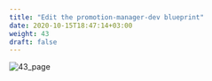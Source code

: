 ```yaml
---
title: "Edit the promotion-manager-dev blueprint​"
date: 2020-10-15T18:47:14+03:00
weight: 43
draft: false
---
```


![43_page](/images/module1/43_page.png)